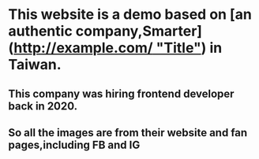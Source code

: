  # This website is a demo based on [an authentic company,Smarter]([http://example.com/ "Title"](https://www.smarter.com.tw/)) in Taiwan.
 ## This company was hiring frontend developer back in 2020.
 ## So all the images are from their website and fan pages,including FB and IG
                      
                
